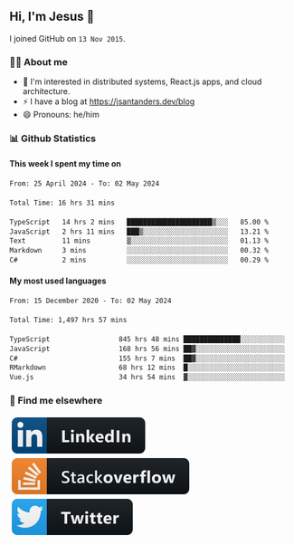 ## Hi, I'm Jesus 👋

I joined GitHub on `13 Nov 2015`.

<!-- Talking about you -->

### 👨‍💻 About me

- 👦 I'm interested in distributed systems, React.js apps, and cloud architecture.
- ⚡️ I have a blog at <https://jsantanders.dev/blog>
- 😄 Pronouns: he/him

### 📊 Github Statistics

#### This week I spent my time on

<!--START_SECTION:weekly-->

```txt
From: 25 April 2024 - To: 02 May 2024

Total Time: 16 hrs 31 mins

TypeScript   14 hrs 2 mins   █████████████████████▒░░░   85.00 %
JavaScript   2 hrs 11 mins   ███▒░░░░░░░░░░░░░░░░░░░░░   13.21 %
Text         11 mins         ▒░░░░░░░░░░░░░░░░░░░░░░░░   01.13 %
Markdown     3 mins          ░░░░░░░░░░░░░░░░░░░░░░░░░   00.32 %
C#           2 mins          ░░░░░░░░░░░░░░░░░░░░░░░░░   00.29 %
```

<!--END_SECTION:weekly-->

#### My most used languages

<!--START_SECTION:alltime-->

```txt
From: 15 December 2020 - To: 02 May 2024

Total Time: 1,497 hrs 57 mins

TypeScript                 845 hrs 48 mins ██████████████░░░░░░░░░░░   56.46 %
JavaScript                 168 hrs 56 mins ██▓░░░░░░░░░░░░░░░░░░░░░░   11.28 %
C#                         155 hrs 7 mins  ██▓░░░░░░░░░░░░░░░░░░░░░░   10.36 %
RMarkdown                  68 hrs 12 mins  █░░░░░░░░░░░░░░░░░░░░░░░░   04.55 %
Vue.js                     34 hrs 54 mins  ▓░░░░░░░░░░░░░░░░░░░░░░░░   02.33 %
```

<!--END_SECTION:alltime-->

### 📢 Find me elsewhere

<p>
  <a target="_blank" href="https://linkedin.com/in/jsantanders">
    <img src="https://github.com/jsantanders/jsantanders/blob/master/img/linkedin.svg" alt="LinkedIn" style="vertical-align:top; margin:4px">
  </a>
  
  <a target="_blank" href="https://stackoverflow.com/users/7318331/jesus-santander">
    <img src="https://github.com/jsantanders/jsantanders/blob/master/img/stackoverflow.svg" alt="StackOverflow" style="vertical-align:top; margin:4px">
  </a>
  
  <a target="_blank" href="http://twitter.com/jsantanders">
    <img src="https://github.com/jsantanders/jsantanders/blob/master/img/twitter.svg" alt="Twitter" style="vertical-align:top; margin:4px">
  </a>
</p>
